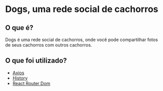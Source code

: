# Dogs, uma rede social de cachorros

## O que é?

Dogs é uma rede social de cachorros, onde você pode compartilhar fotos de seus cachorros com outros cachorros.

## O que foi utilizado?

-   [Axios](https://www.npmjs.com/package/axios)
-   [History](https://www.npmjs.com/package/history)
-   [React Router Dom](https://reactrouter.com/web/guides/quick-start)
